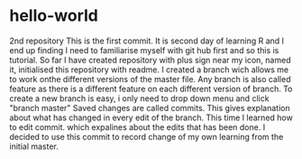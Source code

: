 # hello-world
2nd repository
This is the first commit. It is second day of learning R and I end up finding I need to familiarise myself with git hub first and so this is tutorial. 
So far I have created repository with plus sign near my icon, named it, initialised this repository with readme. 
I created a branch wich allows me to work onthe different versions of the master file. 
Any branch is also called feature as there is a different feature on each different version of branch. 
To create a new branch is easy, i only need to drop down menu and click "branch master" 
Saved changes are called commits. This gives explanation about what has changed in every edit of the branch. 
This time I learned how to edit commit. which expalines about the edits that has been done. 
I decided to use this commit to record change of my own learning from the initial master. 

